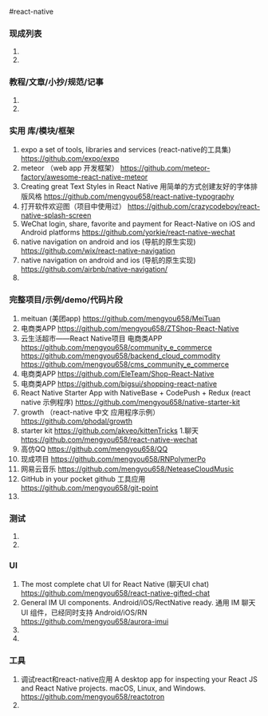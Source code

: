 #react-native
### 现成列表
1. 
1. 
### 教程/文章/小抄/规范/记事
1. 
1. 
### 实用 库/模块/框架
1. expo a set of tools, libraries and services (react-native的工具集)
https://github.com/expo/expo
1. meteor （web app 开发框架）
https://github.com/meteor-factory/awesome-react-native-meteor
1. Creating great Text Styles in React Native 用简单的方式创建友好的字体排版风格
https://github.com/mengyou658/react-native-typography
1. 打开软件欢迎图（项目中使用过）
https://github.com/crazycodeboy/react-native-splash-screen
1. WeChat login, share, favorite and payment for React-Native on iOS and Android platforms 
https://github.com/yorkie/react-native-wechat
1. native navigation on android and ios (导航的原生实现)
https://github.com/wix/react-native-navigation
1. native navigation on android and ios (导航的原生实现)
https://github.com/airbnb/native-navigation/
1. 
### 完整项目/示例/demo/代码片段
1. meituan (美团app)
https://github.com/mengyou658/MeiTuan
1. 电商类APP
https://github.com/mengyou658/ZTShop-React-Native
1. 云生活超市——React Native项目 电商类APP 
https://github.com/mengyou658/community_e_commerce
https://github.com/mengyou658/backend_cloud_commodity
https://github.com/mengyou658/cms_community_e_commerce
1. 电商类APP
https://github.com/EleTeam/Shop-React-Native
1. 电商类APP
https://github.com/bigsui/shopping-react-native
1. React Native Starter App with NativeBase + CodePush + Redux (react native 示例程序)
https://github.com/mengyou658/native-starter-kit
1. growth （react-native 中文 应用程序示例）
https://github.com/phodal/growth
1. starter kit 
https://github.com/akveo/kittenTricks
1.聊天
https://github.com/mengyou658/react-native-wechat
1. 高仿QQ
https://github.com/mengyou658/QQ
1. 现成项目
https://github.com/mengyou658/RNPolymerPo
1.  网易云音乐
https://github.com/mengyou658/NeteaseCloudMusic
1. GitHub in your pocket  github 工具应用
https://github.com/mengyou658/git-point
1. 
### 测试
1. 
1. 
### UI
1. The most complete chat UI for React Native (聊天UI chat)
https://github.com/mengyou658/react-native-gifted-chat
1. General IM UI components. Android/iOS/RectNative ready. 通用 IM 聊天 UI 组件，已经同时支持 Android/iOS/RN
https://github.com/mengyou658/aurora-imui
1. 
1. 
### 工具
1. 调试react和react-native应用 A desktop app for inspecting your React JS and React Native projects. macOS, Linux, and Windows.
https://github.com/mengyou658/reactotron
1. 
